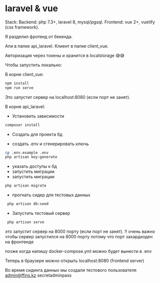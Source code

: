 # laravel & vue 

Stack: 
Backend: php 7.3+, laravel 8, mysql/pgsql.
Frontend: vue 2+, vuetify (css framework).

Я разделил фротенд от бекенда.

Апи в папке api_laravel. 
Клиент в папке client_vue.

Авторизация через токены и хранится в localstorage 😅😅

Чтобы запустить локально:

В корне client_vue:
```bash
npm install 
npm run serve
```

Это запустит сервер на localhost:8080 (если порт не занят).  


В корне api_laravel:

- Установить зависимости
```bash
composer install  
```

- Создать для проекта бд 

- создать .env и сгенерировать ключь
```bash
cp .env.example .env
php artisan key:generate  
```
- указать доступы к бд
- запустить миграции 
- запустить миграции 
 ```bash
 php artisan migrate  
 ```

- прогнать сидер для тестовых данных
```bash
 php artisan db:seed  
 ```

- Запустить тестовый сервер
```bash
 php artisan serve
 ```
 
 это запустит сервер на 8000 порту (если порт не занят). 
 !! очень важно чтобы сервер запустился на 8000 порту потому что порт захардкоден на фронтенде
 
 позже когда напишу docker-compose.yml можно будет вынести в .env
 
 Теперь в браузере можно открыть localhost:8080 (frontend server)

Во время сидинга данных мы создали тестового пользователя 
admin@ffins.kz
secretadminpass
